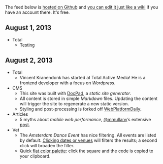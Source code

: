 The feed below is [hosted on Github](https://github.com/aquariumtap/total-news/blob/master/latest.html.md) and [you can edit it just like a wiki](http://prose.io/#aquariumtap/total-news/edit/master/latest.html.md) if you have an account there. It's free. 

## August 1, 2013

- Total
  - Testing
 
## August 2, 2013
 
 - Total
   - Vincent Kranendonk has started at Total Active Media! He is a frontend developer with a focus on *Wordpress*.
 - CMS
   - This site was built with [DocPad](http://docpad.org/), a *static site generator*.
   - All content is stored in simple *Markdown* files. Updating the content will trigger the site to regenerate a new static version.
   - Styling and post-processing is forked off [WebPlatformDaily](https://github.com/simevidas/webplatformdaily-site).
 - Articles
   - 5 myths about *mobile web performance*, [@mmullany]()’s extensive [post](http://www.sencha.com/blog/5-myths-about-mobile-web-performance/).
 - Vet
   - The *Amsterdam Dance Event* has nice filtering. All events are listed by default. [Clicking dates or venues](http://www.amsterdam-dance-event.nl/program/festival/events/) will filters the results; a second click will broaden the filter.
   - Quick [flat color palette](http://flatuicolors.com/): click the square and the code is copied to your clipboard.